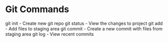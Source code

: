 # Git Commands

git init - Create new git repo
git status - View the changes to project 
git add - Add files to staging area
git commit - Create a new commit with files from staging area
git log - View recent commits
